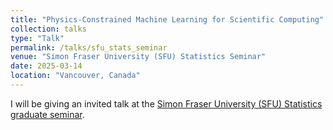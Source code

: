 ```yaml
---
title: "Physics-Constrained Machine Learning for Scientific Computing"
collection: talks
type: "Talk"
permalink: /talks/sfu_stats_seminar
venue: "Simon Fraser University (SFU) Statistics Seminar"
date: 2025-03-14
location: "Vancouver, Canada"
---
```


I will be giving an invited talk at the [Simon Fraser University (SFU) Statistics graduate seminar](https://www.sfu.ca/stat-actsci/research/seminars/24-25Seminars/danielle-maddix/).

